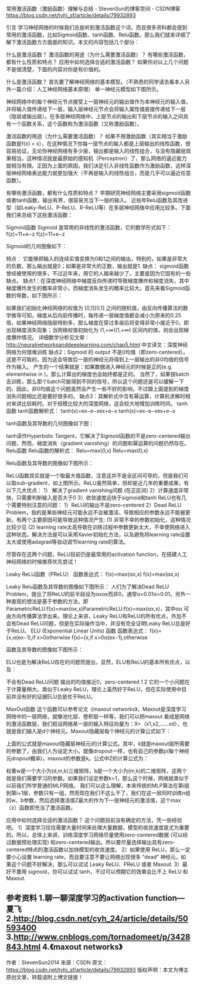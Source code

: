常用激活函数（激励函数）理解与总结 - StevenSun的博客空间 - CSDN博客 https://blog.csdn.net/tyhj_sf/article/details/79932893

引言
学习神经网络的时候我们总是听到激活函数这个词，而且很多资料都会提到常用的激活函数，比如Sigmoid函数、tanh函数、Relu函数。那么我们就来详细了解下激活函数方方面面的知识。本文的内容包括几个部分：

什么是激活函数？
激活函数的用途（为什么需要激活函数）？
有哪些激活函数，都有什么性质和特点？
应用中如何选择合适的激活函数？
如果你对以上几个问题不是很清楚，下面的内容对你是有价值的。

什么是激活函数？
首先要了解神经网络的基本模型。（不熟悉的同学请去看本人另外一篇介绍：人工神经网络基本原理） 
单一神经元模型如下图所示。 
 
神经网络中的每个神经元节点接受上一层神经元的输出值作为本神经元的输入值，并将输入值传递给下一层，输入层神经元节点会将输入属性值直接传递给下一层（隐层或输出层）。在多层神经网络中，上层节点的输出和下层节点的输入之间具有一个函数关系，这个函数称为激活函数（又称激励函数）。

激活函数的用途（为什么需要激活函数）？
如果不用激励函数（其实相当于激励函数是f(x) = x），在这种情况下你每一层节点的输入都是上层输出的线性函数，很容易验证，无论你神经网络有多少层，输出都是输入的线性组合，与没有隐藏层效果相当，这种情况就是最原始的感知机（Perceptron）了，那么网络的逼近能力就相当有限。正因为上面的原因，我们决定引入非线性函数作为激励函数，这样深层神经网络表达能力就更加强大（不再是输入的线性组合，而是几乎可以逼近任意函数）。

有哪些激活函数，都有什么性质和特点？
早期研究神经网络主要采用sigmoid函数或者tanh函数，输出有界，很容易充当下一层的输入。 
近些年Relu函数及其改进型（如Leaky-ReLU、P-ReLU、R-ReLU等）在多层神经网络中应用比较多。下面我们来总结下这些激活函数：

Sigmoid函数
Sigmoid 是常用的非线性的激活函数，它的数学形式如下： 
f(z)=11+e−z
f(z)=11+e−z

Sigmoid的几何图像如下： 
 
特点： 
它能够把输入的连续实值变换为0和1之间的输出，特别的，如果是非常大的负数，那么输出就是0；如果是非常大的正数，输出就是1. 
缺点： 
sigmoid函数曾经被使用的很多，不过近年来，用它的人越来越少了。主要是因为它固有的一些 缺点。 
缺点1：在深度神经网络中梯度反向传递时导致梯度爆炸和梯度消失，其中梯度爆炸发生的概率非常小，而梯度消失发生的概率比较大。首先来看Sigmoid函数的导数，如下图所示： 
 
如果我们初始化神经网络的权值为 [0,1][0,1] 之间的随机值，由反向传播算法的数学推导可知，梯度从后向前传播时，每传递一层梯度值都会减小为原来的0.25倍，如果神经网络隐层特别多，那么梯度在穿过多层后将变得非常小接近于0，即出现梯度消失现象；当网络权值初始化为 (1,+∞)(1,+∞) 区间内的值，则会出现梯度爆炸情况。 
详细数学分析见文章：http://neuralnetworksanddeeplearning.com/chap5.html 中文译文：深度神经网络为何很难训练 
缺点2：Sigmoid 的 output 不是0均值（即zero-centered）。这是不可取的，因为这会导致后一层的神经元将得到上一层输出的非0均值的信号作为输入。 产生的一个结果就是：如果数据进入神经元的时候是正的(e.g. elementwise in )，那么计算出的梯度也会始终都是正的。 当然了，如果按batch去训练，那么那个batch可能得到不同的信号，所以这个问题还是可以缓解一下的。因此，非0均值这个问题虽然会产生一些不好的影响，不过跟上面提到的梯度消失问题相比还是要好很多的。 
缺点3：其解析式中含有幂运算，计算机求解时相对来讲比较耗时。对于规模比较大的深度网络，这会较大地增加训练时间。
tanh函数
tanh函数解析式： 
tanh(x)=ex−e−xex+e−x
tanh(x)=ex−e−xex+e−x

tanh函数及其导数的几何图像如下图： 

tanh读作Hyperbolic Tangent，它解决了Sigmoid函数的不是zero-centered输出问题，然而，梯度消失（gradient vanishing）的问题和幂运算的问题仍然存在。
Relu函数
Relu函数的解析式： 
Relu=max(0,x)
Relu=max(0,x)

Relu函数及其导数的图像如下图所示： 

ReLU函数其实就是一个取最大值函数，注意这并不是全区间可导的，但是我们可以取sub-gradient，如上图所示。ReLU虽然简单，但却是近几年的重要成果，有以下几大优点： 
1） 解决了gradient vanishing问题 (在正区间) 
2）计算速度非常快，只需要判断输入是否大于0 
3）收敛速度远快于sigmoid和tanh
ReLU也有几个需要特别注意的问题： 
1）ReLU的输出不是zero-centered 
2）Dead ReLU Problem，指的是某些神经元可能永远不会被激活，导致相应的参数永远不能被更新。有两个主要原因可能导致这种情况产生: (1) 非常不幸的参数初始化，这种情况比较少见 (2) learning rate太高导致在训练过程中参数更新太大，不幸使网络进入这种状态。解决方法是可以采用Xavier初始化方法，以及避免将learning rate设置太大或使用adagrad等自动调节learning rate的算法。

尽管存在这两个问题，ReLU目前仍是最常用的activation function，在搭建人工神经网络的时候推荐优先尝试！

Leaky ReLU函数（PReLU）
函数表达式：
f(x)=max(αx,x)
f(x)=max(αx,x)

Leaky Relu函数及其导数的图像如下图所示：
人们为了解决Dead ReLU Problem，提出了将ReLU的前半段设为αxαx而非0，通常α=0.01α=0.01。另外一种直观的想法是基于参数的方法，即ParametricReLU:f(x)=max(αx,x)ParametricReLU:f(x)=max(αx,x)，其中αα 
可由方向传播算法学出来。理论上来讲，Leaky ReLU有ReLU的所有优点，外加不会有Dead ReLU问题，但是在实际操作当中，并没有完全证明Leaky ReLU总是好于ReLU。
ELU (Exponential Linear Units) 函数
函数表达式： 
f(x)={x,α(ex−1),if x>0otherwise
f(x)={x,if x>0α(ex−1),otherwise

函数及其导数的图像如下图所示： 

ELU也是为解决ReLU存在的问题而提出，显然，ELU有ReLU的基本所有优点，以及：

不会有Dead ReLU问题
输出的均值接近0，zero-centered
1
2
它的一个小问题在于计算量稍大。类似于Leaky ReLU，理论上虽然好于ReLU，但在实际使用中目前并没有好的证据ELU总是优于ReLU。

MaxOut函数
这个函数可以参考论文《maxout networks》，Maxout是深度学习网络中的一层网络，就像池化层、卷积层一样等，我们可以把maxout 看成是网络的激活函数层，我们假设网络某一层的输入特征向量为：X=（x1,x2,……xd），也就是我们输入是d个神经元。Maxout隐藏层每个神经元的计算公式如下： 


上面的公式就是maxout隐藏层神经元i的计算公式。其中，k就是maxout层所需要的参数了，由我们人为设定大小。就像dropout一样，也有自己的参数p(每个神经元dropout概率)，maxout的参数是k。公式中Z的计算公式为：



权重w是一个大小为(d,m,k)三维矩阵，b是一个大小为(m,k)的二维矩阵，这两个就是我们需要学习的参数。如果我们设定参数k=1，那么这个时候，网络就类似于以前我们所学普通的MLP网络。 
我们可以这么理解，本来传统的MLP算法在第i层到第i+1层，参数只有一组，然而现在我们不这么干了，我们在这一层同时训练n组的w、b参数，然后选择激活值Z最大的作为下一层神经元的激活值，这个max（z）函数即充当了激活函数。

应用中如何选择合适的激活函数？
这个问题目前没有确定的方法，凭一些经验吧。 
1）深度学习往往需要大量时间来处理大量数据，模型的收敛速度是尤为重要的。所以，总体上来讲，训练深度学习网络尽量使用zero-centered数据 (可以经过数据预处理实现) 和zero-centered输出。所以要尽量选择输出具有zero-centered特点的激活函数以加快模型的收敛速度。 
2）如果使用 ReLU，那么一定要小心设置 learning rate，而且要注意不要让网络出现很多 “dead” 神经元，如果这个问题不好解决，那么可以试试 Leaky ReLU、PReLU 或者 Maxout. 
3）最好不要用 sigmoid，你可以试试 tanh，不过可以预期它的效果会比不上 ReLU 和 Maxout.

参考资料
1.聊一聊深度学习的activation function—夏飞 
2.http://blog.csdn.net/cyh_24/article/details/50593400 
3.http://www.cnblogs.com/tornadomeet/p/3428843.html 
4.《maxout networks》
--------------------- 
作者：StevenSun2014 
来源：CSDN 
原文：https://blog.csdn.net/tyhj_sf/article/details/79932893 
版权声明：本文为博主原创文章，转载请附上博文链接！